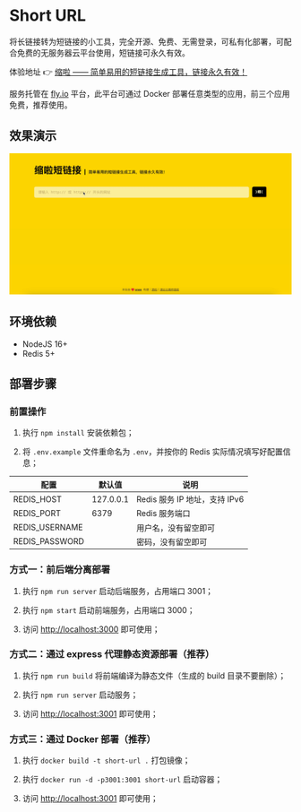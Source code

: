 # Short URL

将长链接转为短链接的小工具，完全开源、免费、无需登录，可私有化部署，可配合免费的无服务器云平台使用，短链接可永久有效。

体验地址 👉 [缩啦 —— 简单易用的短链接生成工具，链接永久有效！](https://chuanmu.co/)

服务托管在 [fly.io](https://fly.io) 平台，此平台可通过 Docker 部署任意类型的应用，前三个应用免费，推荐使用。

## 效果演示

![Demo](./docs/demo.gif)

## 环境依赖

- NodeJS 16+
- Redis 5+

## 部署步骤

### 前置操作

1. 执行 `npm install` 安装依赖包；

2. 将 `.env.example` 文件重命名为 `.env`，并按你的 Redis 实际情况填写好配置信息；

| 配置            | 默认值     | 说明                        |
| -------------- | --------- | --------------------------- |
| REDIS_HOST     | 127.0.0.1 | Redis 服务 IP 地址，支持 IPv6 |
| REDIS_PORT     | 6379      | Redis 服务端口               |
| REDIS_USERNAME |           | 用户名，没有留空即可           |
| REDIS_PASSWORD |           | 密码，没有留空即可             |

### 方式一：前后端分离部署

1. 执行 `npm run server` 启动后端服务，占用端口 3001；

2. 执行 `npm start` 启动前端服务，占用端口 3000；

3. 访问 [http://localhost:3000](http://localhost:3000) 即可使用；

### 方式二：通过 express 代理静态资源部署（推荐）

1. 执行 `npm run build` 将前端编译为静态文件（生成的 build 目录不要删除）；

2. 执行 `npm run server` 启动服务；

3. 访问 [http://localhost:3001](http://localhost:3001) 即可使用；

### 方式三：通过 Docker 部署（推荐）

1. 执行 `docker build -t short-url .` 打包镜像；

2. 执行 `docker run -d -p3001:3001 short-url` 启动容器；

3. 访问 [http://localhost:3001](http://localhost:3001) 即可使用；


